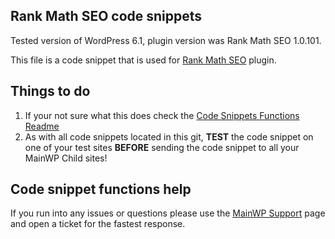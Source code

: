 ## Rank Math SEO code snippets

Tested version of WordPress 6.1, plugin version was Rank Math SEO 1.0.101.

This file is a code snippet that is used for [Rank Math SEO](https://wordpress.org/plugins/seo-by-rank-math/) plugin. 

## Things to do

1. If your not sure what this does check the [Code Snippets Functions Readme](https://github.com/mainwp/Code-Snippets-Functions/blob/master/README.md)
2. As with all code snippets located in this git, **TEST** the code snippet on one of your test sites **BEFORE** sending the code snippet to all your MainWP Child sites!

## Code snippet functions help

If you run into any issues or questions please use the [MainWP Support](https://mainwp.com/support/) page and open a ticket for the fastest response.
